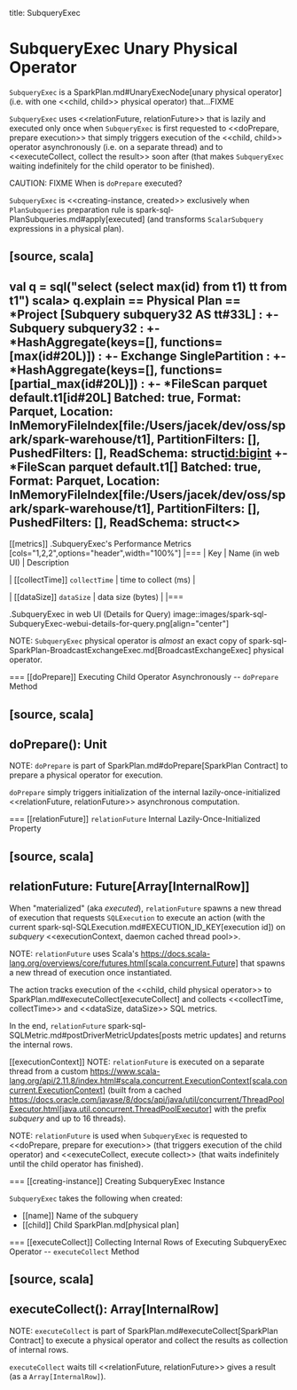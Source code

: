title: SubqueryExec

# SubqueryExec Unary Physical Operator

`SubqueryExec` is a SparkPlan.md#UnaryExecNode[unary physical operator] (i.e. with one <<child, child>> physical operator) that...FIXME

`SubqueryExec` uses <<relationFuture, relationFuture>> that is lazily and executed only once when `SubqueryExec`  is first requested to <<doPrepare, prepare execution>> that simply triggers execution of the <<child, child>> operator asynchronously (i.e. on a separate thread) and to <<executeCollect, collect the result>> soon after (that makes `SubqueryExec` waiting indefinitely for the child operator to be finished).

CAUTION: FIXME When is `doPrepare` executed?

`SubqueryExec` is <<creating-instance, created>> exclusively when `PlanSubqueries` preparation rule is spark-sql-PlanSubqueries.md#apply[executed] (and transforms `ScalarSubquery` expressions in a physical plan).

[source, scala]
----
val q = sql("select (select max(id) from t1) tt from t1")
scala> q.explain
== Physical Plan ==
*Project [Subquery subquery32 AS tt#33L]
:  +- Subquery subquery32
:     +- *HashAggregate(keys=[], functions=[max(id#20L)])
:        +- Exchange SinglePartition
:           +- *HashAggregate(keys=[], functions=[partial_max(id#20L)])
:              +- *FileScan parquet default.t1[id#20L] Batched: true, Format: Parquet, Location: InMemoryFileIndex[file:/Users/jacek/dev/oss/spark/spark-warehouse/t1], PartitionFilters: [], PushedFilters: [], ReadSchema: struct<id:bigint>
+- *FileScan parquet default.t1[] Batched: true, Format: Parquet, Location: InMemoryFileIndex[file:/Users/jacek/dev/oss/spark/spark-warehouse/t1], PartitionFilters: [], PushedFilters: [], ReadSchema: struct<>
----

[[metrics]]
.SubqueryExec's Performance Metrics
[cols="1,2,2",options="header",width="100%"]
|===
| Key
| Name (in web UI)
| Description

| [[collectTime]] `collectTime`
| time to collect (ms)
|

| [[dataSize]] `dataSize`
| data size (bytes)
|
|===

.SubqueryExec in web UI (Details for Query)
image::images/spark-sql-SubqueryExec-webui-details-for-query.png[align="center"]

NOTE: `SubqueryExec` physical operator is _almost_ an exact copy of spark-sql-SparkPlan-BroadcastExchangeExec.md[BroadcastExchangeExec] physical operator.

=== [[doPrepare]] Executing Child Operator Asynchronously -- `doPrepare` Method

[source, scala]
----
doPrepare(): Unit
----

NOTE: `doPrepare` is part of SparkPlan.md#doPrepare[SparkPlan Contract] to prepare a physical operator for execution.

`doPrepare` simply triggers initialization of the internal lazily-once-initialized <<relationFuture, relationFuture>> asynchronous computation.

=== [[relationFuture]] `relationFuture` Internal Lazily-Once-Initialized Property

[source, scala]
----
relationFuture: Future[Array[InternalRow]]
----

When "materialized" (aka _executed_), `relationFuture` spawns a new thread of execution that requests `SQLExecution` to execute an action (with the current spark-sql-SQLExecution.md#EXECUTION_ID_KEY[execution id]) on *subquery* <<executionContext, daemon cached thread pool>>.

NOTE: `relationFuture` uses Scala's https://docs.scala-lang.org/overviews/core/futures.html[scala.concurrent.Future] that spawns a new thread of execution once instantiated.

The action tracks execution of the <<child, child physical operator>> to SparkPlan.md#executeCollect[executeCollect] and collects <<collectTime, collectTime>> and <<dataSize, dataSize>> SQL metrics.

In the end, `relationFuture` spark-sql-SQLMetric.md#postDriverMetricUpdates[posts metric updates] and returns the internal rows.

[[executionContext]]
NOTE: `relationFuture` is executed on a separate thread from a custom https://www.scala-lang.org/api/2.11.8/index.html#scala.concurrent.ExecutionContext[scala.concurrent.ExecutionContext] (built from a cached https://docs.oracle.com/javase/8/docs/api/java/util/concurrent/ThreadPoolExecutor.html[java.util.concurrent.ThreadPoolExecutor] with the prefix *subquery* and up to 16 threads).

NOTE: `relationFuture` is used when `SubqueryExec` is requested to <<doPrepare, prepare for execution>> (that triggers execution of the child operator) and <<executeCollect, execute collect>> (that waits indefinitely until the child operator has finished).

=== [[creating-instance]] Creating SubqueryExec Instance

`SubqueryExec` takes the following when created:

* [[name]] Name of the subquery
* [[child]] Child SparkPlan.md[physical plan]

=== [[executeCollect]] Collecting Internal Rows of Executing SubqueryExec Operator -- `executeCollect` Method

[source, scala]
----
executeCollect(): Array[InternalRow]
----

NOTE: `executeCollect` is part of SparkPlan.md#executeCollect[SparkPlan Contract] to execute a physical operator and collect the results as collection of internal rows.

`executeCollect` waits till <<relationFuture, relationFuture>> gives a result (as a `Array[InternalRow]`).
